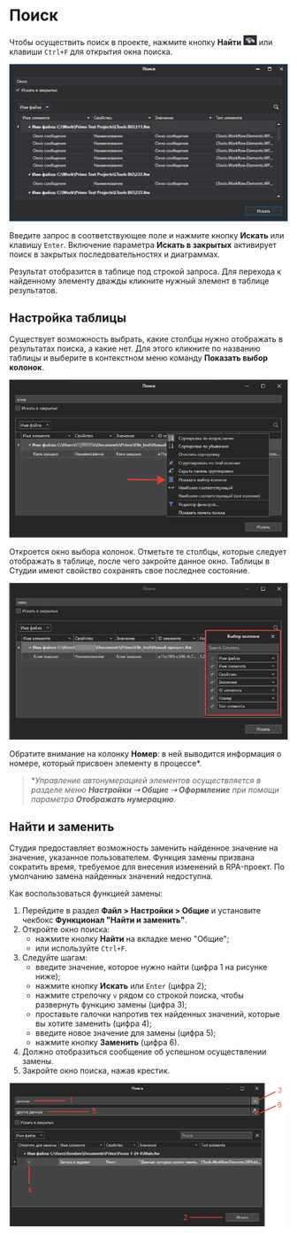 # Поиск

&#x20;Чтобы осуществить поиск в проекте, нажмите кнопку **Найти** <img src="../../.gitbook/assets/кнопка Найти.png" alt="" data-size="line"> или клавиши `Ctrl+F` для открытия окна поиска.

![](<../../.gitbook/assets/001 (10).png>)

Введите запрос в соответствующее поле и нажмите кнопку **Искать** или клавишу `Enter`. Включение параметра **Искать в закрытых** активирует поиск в закрытых последовательностях и диаграммах. 

Результат отобразится в таблице под строкой запроса. Для перехода к найденному элементу дважды кликните нужный элемент в таблице результатов.

## Настройка таблицы

Существует возможность выбрать, какие столбцы нужно отображать в результатах поиска, а какие нет. Для этого кликните по названию таблицы и выберите в контекстном меню команду **Показать выбор колонок**. 

![](<../../.gitbook/assets/search-menu-select-colomn.png>)

Откроется окно выбора колонок. Отметьте те столбцы, которые следует отображать в таблице, после чего закройте данное окно. Таблицы в Студии имеют свойство сохранять свое последнее состояние.

![](<../../.gitbook/assets/search-select-colomn.png>)

Обратите внимание на колонку **Номер**: в ней выводится информация о номере, который присвоен элементу в процессе\*. 

> \**Управление автонумерацией элементов осуществляется в разделе меню **Настройки ➝ Общие ➝ Оформление** при помощи параметра **Отображать нумерацию**.*


## Найти и заменить

Студия предоставляет возможность заменить найденное значение на значение, указанное пользователем. Функция замены призвана сократить время, требуемое для внесения изменений в RPA-проект. По умолчанию замена найденных значений недоступна.

Как воспользоваться функцией замены:

1. Перейдите в раздел **Файл > Настройки > Общие** и установите чекбокс **Функционал "Найти и заменить"**.
2. Откройте окно поиска:
   * нажмите кнопку **Найти** на вкладке меню "Общие";
   * или используйте `Ctrl+F`.
3. Следуйте шагам:
   * введите значение, которое нужно найти (цифра 1 на рисунке ниже);
   * нажмите кнопку **Искать** или `Enter` (цифра 2);
   * нажмите стрелочку `v` рядом со строкой поиска, чтобы развернуть функцию замены (цифра 3);
   * проставьте галочки напротив тех найденных значений, которые вы хотите заменить (цифра 4);
   * введите новое значение для замены (цифра 5);
   * нажмите кнопку **Заменить** (цифра 6).
4. Должно отобразиться сообщение об успешном осуществлении замены.
5. Закройте окно поиска, нажав крестик.

 
![](<../../.gitbook/assets1/studio/settings/find-and-replace.png>)

